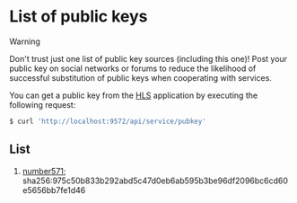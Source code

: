 # List of public keys

> [!WARNING]
> Don't trust just one list of public key sources (including this one)! Post your public key on social networks or forums to reduce the likelihood of successful substitution of public keys when cooperating with services.

You can get a public key from the [HLS](https://github.com/number571/hidden-lake/tree/develop/cmd/hls) application by executing the following request:
```bash
$ curl 'http://localhost:9572/api/service/pubkey'
```

## List

1. 
    [number571](list/number571.key); 
    sha256:975c50b833b292abd5c47d0eb6ab595b3be96df2096bc6cd60e5656bb7fe1d46
